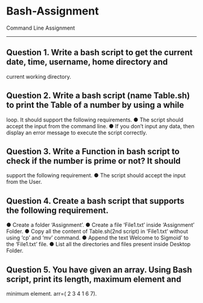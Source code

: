 # Bash-Assignment

Command Line Assignment
*******************************************************************************

## Question 1. Write a bash script to get the current date, time, username, home directory and
current working directory.


## Question 2. Write a bash script (name Table.sh) to print the Table of a number by using a while
loop. It should support the following requirements.
● The script should accept the input from the command line.
● If you don’t input any data, then display an error message to execute the script correctly.


## Question 3. Write a Function in bash script to check if the number is prime or not? It should
support the following requirement.
● The script should accept the input from the User.

## Question 4. Create a bash script that supports the following requirement.
● Create a folder ‘Assignment’.
● Create a file ‘File1.txt’ inside ‘Assignment’ Folder.
● Copy all the content of Table.sh(2nd script) in ‘File1.txt’ without using ‘cp’ and ‘mv’
command.
● Append the text Welcome to Sigmoid’ to the ‘File1.txt’ file.
● List all the directories and files present inside Desktop Folder.


## Question 5. You have given an array. Using Bash script, print its length, maximum element and
minimum element.
arr=( 2 3 4 1 6 7).
